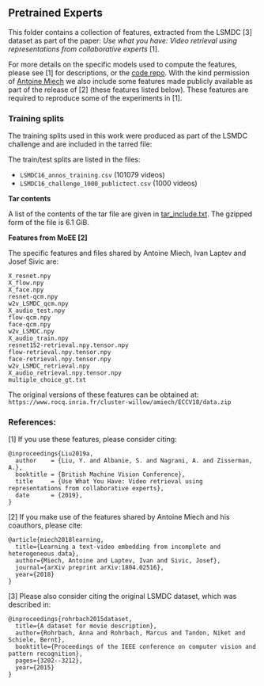 ## Pretrained Experts

This folder contains a collection of features, extracted from the LSMDC [3] dataset as part of the paper:
*Use what you have: Video retrieval using representations from collaborative experts* [1].

For more details on the specific models used to compute the features, please see [1] for descriptions, or the [code repo](https://github.com/albanie/collaborative-experts).   With the kind permission of [Antoine Miech](https://www.di.ens.fr/~miech/) we also include some features made publicly available as part of the release of [2] (these features listed below). These features are required to reproduce some of the experiments in [1].

### Training splits

The training splits used in this work were produced as part of the LSMDC challenge and are included in the tarred file:

The train/test splits are listed in the files:

* `LSMDC16_annos_training.csv` (101079 videos)
* `LSMDC16_challenge_1000_publictect.csv` (1000 videos)

**Tar contents**

A list of the contents of the tar file are given in [tar_include.txt](tar_include.txt).
The gzipped form of the file is 6.1 GiB.

**Features from MoEE [2]**

The specific features and files shared by Antoine Miech, Ivan Laptev and Josef Sivic are:

```
X_resnet.npy
X_flow.npy
X_face.npy
resnet-qcm.npy
w2v_LSMDC_qcm.npy
X_audio_test.npy
flow-qcm.npy
face-qcm.npy
w2v_LSMDC.npy
X_audio_train.npy
resnet152-retrieval.npy.tensor.npy
flow-retrieval.npy.tensor.npy
face-retrieval.npy.tensor.npy
w2v_LSMDC_retrieval.npy
X_audio_retrieval.npy.tensor.npy
multiple_choice_gt.txt
```

The original versions of these features can be obtained at:
`https://www.rocq.inria.fr/cluster-willow/amiech/ECCV18/data.zip`

### References:

[1] If you use these features, please consider citing:
```
@inproceedings{Liu2019a,
  author    = {Liu, Y. and Albanie, S. and Nagrani, A. and Zisserman, A.},
  booktitle = {British Machine Vision Conference},
  title     = {Use What You Have: Video retrieval using representations from collaborative experts},
  date      = {2019},
}
```

[2] If you make use of the features shared by Antoine Miech and his coauthors, please cite:
```
@article{miech2018learning,
  title={Learning a text-video embedding from incomplete and heterogeneous data},
  author={Miech, Antoine and Laptev, Ivan and Sivic, Josef},
  journal={arXiv preprint arXiv:1804.02516},
  year={2018}
}
```

[3] Please also consider citing the original LSMDC dataset, which was described in:

```
@inproceedings{rohrbach2015dataset,
  title={A dataset for movie description},
  author={Rohrbach, Anna and Rohrbach, Marcus and Tandon, Niket and Schiele, Bernt},
  booktitle={Proceedings of the IEEE conference on computer vision and pattern recognition},
  pages={3202--3212},
  year={2015}
}
```
